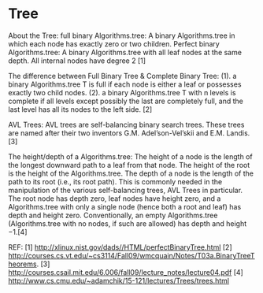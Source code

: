 Tree
==================

About the Tree:
full binary Algorithms.tree: A binary Algorithms.tree in which each node has exactly zero or two children.
Perfect binary Algorithms.tree: A binary Algorithms.tree with all leaf nodes at the same depth. All internal nodes have degree 2 [1]

The difference between Full Binary Tree & Complete Binary Tree:
(1). a binary Algorithms.tree T is full if each node is either a leaf or possesses exactly two child nodes.
(2). a binary Algorithms.tree T with n levels is complete if all levels except possibly the last are completely full, and the last level has all its 
nodes to the left side. [2]

AVL Trees: AVL trees are self-balancing binary search trees. These trees are named after their two
inventors G.M. Adel’son-Vel’skii and E.M. Landis. [3]

The height/depth of a Algorithms.tree:
The height of a node is the length of the longest downward path to a leaf from that node. 
The height of the root is the height of the Algorithms.tree. The depth of a node is the length of the path to its root (i.e., its root path).
This is commonly needed in the manipulation of the various self-balancing trees, 
AVL Trees in particular. The root node has depth zero, leaf nodes have height zero, 
and a Algorithms.tree with only a single node (hence both a root and leaf) has depth and height zero. 
Conventionally, an empty Algorithms.tree (Algorithms.tree with no nodes, if such are allowed) has depth and height −1.[4]


REF: 
[1] http://xlinux.nist.gov/dads//HTML/perfectBinaryTree.html
[2] http://courses.cs.vt.edu/~cs3114/Fall09/wmcquain/Notes/T03a.BinaryTreeTheorems.
[3] http://courses.csail.mit.edu/6.006/fall09/lecture_notes/lecture04.pdf
[4] http://www.cs.cmu.edu/~adamchik/15-121/lectures/Trees/trees.html
